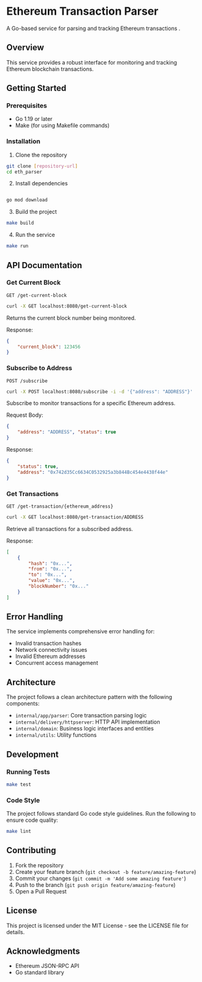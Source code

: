 # Ethereum Transaction Parser

A Go-based service for parsing and tracking Ethereum transactions .

## Overview

This service provides a robust interface for monitoring and tracking Ethereum blockchain transactions. 

## Getting Started

### Prerequisites

- Go 1.19 or later
- Make (for using Makefile commands)

### Installation

1. Clone the repository

```bash
git clone [repository-url]
cd eth_parser
```

2. Install dependencies

```bash

go mod download
```

3. Build the project

```bash
make build
```

4. Run the service

```bash
make run
```

## API Documentation

### Get Current Block

```
GET /get-current-block
```

```bash
curl -X GET localhost:8080/get-current-block
```

Returns the current block number being monitored.

Response:

```json
{
    "current_block": 123456
}
```

### Subscribe to Address

```
POST /subscribe
```

```bash
curl -X POST localhost:8080/subscribe -i -d '{"address": "ADDRESS"}'
```

Subscribe to monitor transactions for a specific Ethereum address.

Request Body:

```json
{
    "address": "ADDRESS", "status": true
}
```

Response:

```json
{
    "status": true,
    "address": "0x742d35Cc6634C0532925a3b844Bc454e4438f44e"
}
```

### Get Transactions

```
GET /get-transaction/{ethereum_address}
```

```bash
curl -X GET localhost:8080/get-transaction/ADDRESS
```

Retrieve all transactions for a subscribed address.

Response:

```json
[
    {
        "hash": "0x...",
        "from": "0x...",
        "to": "0x...",
        "value": "0x...",
        "blockNumber": "0x..."
    }
]
```

## Error Handling

The service implements comprehensive error handling for:

- Invalid transaction hashes
- Network connectivity issues
- Invalid Ethereum addresses
- Concurrent access management

## Architecture

The project follows a clean architecture pattern with the following components:

- `internal/app/parser`: Core transaction parsing logic
- `internal/delivery/httpserver`: HTTP API implementation
- `internal/domain`: Business logic interfaces and entities
- `internal/utils`: Utility functions

## Development

### Running Tests

```bash
make test
```

### Code Style

The project follows standard Go code style guidelines. Run the following to ensure code quality:

```bash
make lint
```

## Contributing

1. Fork the repository
2. Create your feature branch (`git checkout -b feature/amazing-feature`)
3. Commit your changes (`git commit -m 'Add some amazing feature'`)
4. Push to the branch (`git push origin feature/amazing-feature`)
5. Open a Pull Request

## License

This project is licensed under the MIT License - see the LICENSE file for details.

## Acknowledgments

- Ethereum JSON-RPC API
- Go standard library
